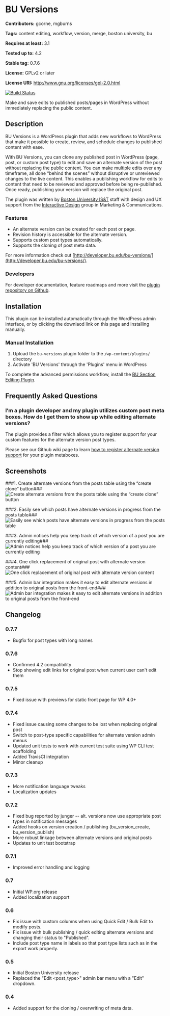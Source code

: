# BU Versions #

**Contributors:** gcorne, mgburns

**Tags:** content editing, workflow, version, merge, boston university, bu

**Requires at least:** 3.1

**Tested up to:** 4.2

**Stable tag:** 0.7.6

**License:** GPLv2 or later

**License URI:** http://www.gnu.org/licenses/gpl-2.0.html

[![Build Status](https://travis-ci.org/bu-ist/bu-versions.svg?branch=master)](https://travis-ci.org/bu-ist/bu-versions)

Make and save edits to published posts/pages in WordPress without immediately replacing the public content.

## Description ##

BU Versions is a WordPress plugin that adds new workflows to WordPress that make it possible to create, review, and schedule changes to published content with ease.

With BU Versions, you can clone any published post in WordPress (page, post, or custom post type) to edit and save an alternate version of the post without replacing the public content. You can make multiple edits over any timeframe, all done “behind the scenes” without disruptive or unreviewed changes to the live content. This enables a publishing workflow for edits to content that need to be reviewed and approved before being re-published. Once ready, publishing your version will replace the original post.

The plugin was written by [Boston University IS&T](http://www.bu.edu/tech) staff with design and UX support from the [Interactive Design](http://www.bu.edu/id) group in Marketing & Communications.

### Features ###

* An alternate version can be created for each post or page.
* Revision history is accessible for the alternate version.
* Supports custom post types automatically.
* Supports the cloning of post meta data.

For more information check out [http://developer.bu.edu/bu-versions/](http://developer.bu.edu/bu-versions/).

### Developers ###

For developer documentation, feature roadmaps and more visit the [plugin repository on Github](https://github.com/bu-ist/bu-versions/).

## Installation ##

This plugin can be installed automatically through the WordPress admin interface, or by clicking the downlaod link on this page and installing manually.

### Manual Installation ###

1. Upload the `bu-versions` plugin folder to the `/wp-content/plugins/` directory
2. Activate 'BU Versions' through the 'Plugins' menu in WordPress

To complete the advanced permissions workflow, install the [BU Section Editing Plugin](http://wordpress.org/extend/plugins/bu-section-editing "BU Section Editing Plugin").

## Frequently Asked Questions ##

### I’m a plugin developer and my plugin utilizes custom post meta boxes. How do I get them to show up while editing alternate versions? ###

The plugin provides a filter which allows you to register support for your custom features for the alternate version post types.

Please see our Github wiki page to learn [how to register alternate version support](https://github.com/bu-ist/bu-versions/wiki/Adding-Post-Meta-Support-for-Alternate-Versions) for your plugin metaboxes.

## Screenshots ##

###1. Create alternate versions from the posts table using the “create clone” button###
![Create alternate versions from the posts table using the “create clone” button](http://developer.bu.edu/bu-versions/files/2013/02/screenshot-1.png)

###2. Easily see which posts have alternate versions in progress from the posts table###
![Easily see which posts have alternate versions in progress from the posts table](http://developer.bu.edu/bu-versions/files/2013/02/screenshot-2.png)

###3. Admin notices help you keep track of which version of a post you are currently editing###
![Admin notices help you keep track of which version of a post you are currently editing](http://developer.bu.edu/bu-versions/files/2013/02/screenshot-3.png)

###4. One click replacement of original post with alternate version content###
![One click replacement of original post with alternate version content](http://developer.bu.edu/bu-versions/files/2015/10/screenshot-4.png)

###5. Admin bar integration makes it easy to edit alternate versions in addition to original posts from the front-end###
![Admin bar integration makes it easy to edit alternate versions in addition to original posts from the front-end](http://developer.bu.edu/bu-versions/files/2013/02/screenshot-5.png)

## Changelog ##

### 0.7.7 ###

* Bugfix for post types with long names

### 0.7.6 ###

* Confirmed 4.2 compatibility
* Stop showing edit links for original post when current user can't edit them

### 0.7.5 ###

* Fixed issue with previews for static front page for WP 4.0+

### 0.7.4 ###

* Fixed issue causing some changes to be lost when replacing original post
* Switch to post-type specific capabilities for alternate version admin menus
* Updated unit tests to work with current test suite using WP CLI test scaffolding
* Added TravisCI integration
* Minor cleanup

### 0.7.3 ###

* More notification language tweaks
* Localization updates

### 0.7.2 ###

* Fixed bug reported by junger -- alt. versions now use appropriate post types in notification messages
* Added hooks on version creation / publishing (bu_version_create, bu_version_publish)
* More robust linkage between alternate versions and original posts
* Updates to unit test bootstrap

### 0.7.1 ###

* Improved error handling and logging

### 0.7 ###

* Initial WP.org release
* Added localization support

### 0.6 ###

* Fix issue with custom columns when using Quick Edit / Bulk Edit to modify posts.
* Fix issue with bulk publishing / quick editing alternate versions and changing their status to "Published".
* Include post type name in labels so that post type lists such as in the export work properly.

### 0.5 ###

* Initial Boston University release
* Replaced the "Edit <post_type>" admin bar menu with a "Edit" dropdown.

### 0.4 ###

* Added support for the cloning / overwriting of meta data.
